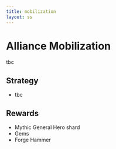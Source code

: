 ```yaml
---
title: mobilization
layout: ss
---
```

# Alliance Mobilization

tbc

## Strategy
- tbc

## Rewards
- Mythic General Hero shard
- Gems
- Forge Hammer